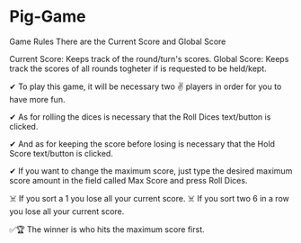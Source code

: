 # Pig-Game

Game Rules
There are the Current Score and Global Score

Current Score: Keeps track of the round/turn's scores. Global Score: Keeps track the scores of all rounds togheter if is requested to be held/kept.

✔ To play this game, it will be necessary two ✌ players in order for you to have more fun.

✔ As for rolling the dices is necessary that the Roll Dices text/button is clicked.

✔ And as for keeping the score before losing is necessary that the Hold Score text/button is clicked.

✔ If you want to change the maximum score, just type the desired maximum score amount in the 
field called Max Score and press Roll Dices.

☠️ If you sort a 1 you lose all your current score.
☠️ If you sort two 6 in a row you lose all your current score.

✅🏆 The winner is who hits the maximum score first.
